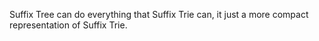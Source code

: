 Suffix Tree can do everything that Suffix Trie can, it just a more compact representation of Suffix Trie.
